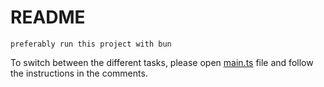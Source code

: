 # README

```plaintext
preferably run this project with bun
```

To switch between the different tasks, please open [main.ts](src/main.ts) file and follow the instructions in the comments.
